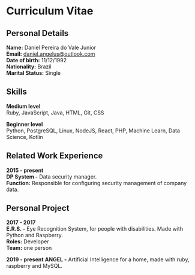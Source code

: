 # Curriculum Vitae

## Personal Details

**Name:** Daniel Pereira do Vale Junior</br>
**Email:** daniel.angelus@outlook.com </br>
**Date of birth:** 11/12/1992 </br>
**Nationality:** Brazil </br>
**Marital Status:** Single </br>

## Skills

**Medium level**</br>
Ruby, JavaScript, Java, HTML, Git, CSS

**Beginner level**</br>
Python, PostgreSQL, Linux, NodeJS, React, PHP, Machine Learn, Data Science, Kotlin 

## Related Work Experience
**2015 - present**</br>
**DP System -** Data security manager. </br>
**Function:** Responsible for configuring security management of company data.</br>

## Personal Project
**2017 - 2017**</br>
**E.R.S. -** Eye Recognition System, for people with disabilities. Made with Python and Raspberry. </br>
**Roles:** Developer</br>
**Team:** one person</br>

**2019 - present**
**ANGEL -** Artificial Intelligence for a home, made with ruby, raspberry and MySQL.</br>
